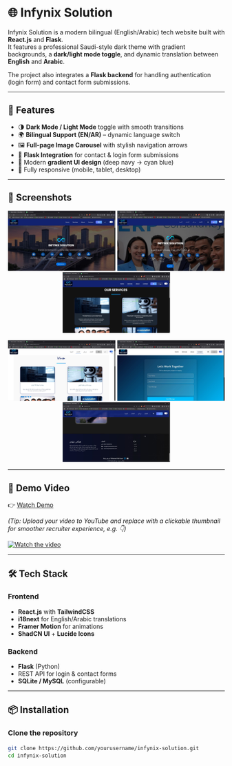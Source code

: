 # 🌐 Infynix Solution

Infynix Solution is a modern bilingual (English/Arabic) tech website built with **React.js** and **Flask**.  
It features a professional Saudi-style dark theme with gradient backgrounds, a **dark/light mode toggle**, and dynamic translation between **English** and **Arabic**.  

The project also integrates a **Flask backend** for handling authentication (login form) and contact form submissions.

---

## 🚀 Features
- 🌗 **Dark Mode / Light Mode** toggle with smooth transitions  
- 🌍 **Bilingual Support (EN/AR)** – dynamic language switch  
- 🖼️ **Full-page Image Carousel** with stylish navigation arrows  
- 📩 **Flask Integration** for contact & login form submissions  
- 🎨 Modern **gradient UI design** (deep navy → cyan blue)  
- 📱 Fully responsive (mobile, tablet, desktop)  

---

## 📸 Screenshots

<p align="center">
  <img src="images/01.jpeg" width="250" />
  <img src="images/1.jpeg" width="250" />
  <img src="images/2.jpeg" width="250" />
</p>

<p align="center">
  <img src="images/3.jpeg" width="250" />
  <img src="images/4.jpeg" width="250" />
  <img src="images/5.jpeg" width="250" />
</p>

---

## 🎥 Demo Video
👉 [Watch Demo](videos/demo.mp4)  

*(Tip: Upload your video to YouTube and replace with a clickable thumbnail for smoother recruiter experience, e.g. 👇)*

[![Watch the video](https://img.youtube.com/vi/YOUR_VIDEO_ID/0.jpg)](https://youtu.be/YOUR_VIDEO_ID)

---

## 🛠️ Tech Stack
### Frontend
- **React.js** with **TailwindCSS**
- **i18next** for English/Arabic translations
- **Framer Motion** for animations
- **ShadCN UI** + **Lucide Icons**

### Backend
- **Flask** (Python)
- REST API for login & contact forms
- **SQLite / MySQL** (configurable)

---

## 📦 Installation

### Clone the repository
```bash
git clone https://github.com/yourusername/infynix-solution.git
cd infynix-solution

